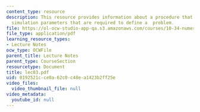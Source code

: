 ```yaml
---
content_type: resource
description: This resource provides information about a procedure that reads in the
  simulation parameters that are required to define a  problem.
file: https://ol-ocw-studio-app-qa.s3.amazonaws.com/courses/10-34-numerical-methods-applied-to-chemical-engineering-fall-2005/0192521cce0a62c0c48ea1423b2ff25e_lec03.pdf
file_type: application/pdf
learning_resource_types:
- Lecture Notes
ocw_type: OCWFile
parent_title: Lecture Notes
parent_type: CourseSection
resourcetype: Document
title: lec03.pdf
uid: 0192521c-ce0a-62c0-c48e-a1423b2ff25e
video_files:
  video_thumbnail_file: null
video_metadata:
  youtube_id: null
---
```

